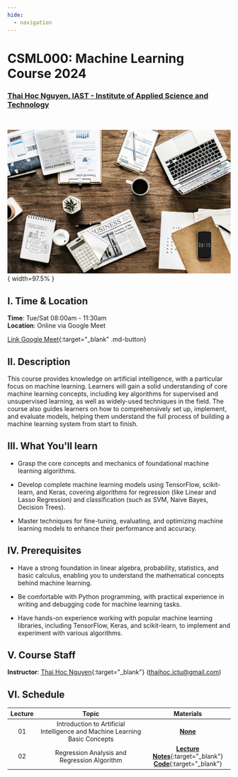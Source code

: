 ```yaml
---
hide:
  - navigation
---
```


# CSML000: Machine Learning Course 2024

<h3><b>
<a href="http://nthaihoc.github.io/" target="_blank">Thai Hoc Nguyen, </a><a href="https://www.khcnict.kennatech.vn/" target="_blank">IAST - Institute of Applied Science and Technology</a>
</b></h3>
<br />

![Teaser](assets/teaser.jpg){ width=97.5% }


## I. Time & Location
**Time**: Tue/Sat 08:00am - 11:30am  
**Location**: Online via Google Meet

[Link Google Meet](){:target="_blank" .md-button}


## II. Description
This course provides knowledge on artificial intelligence, with a particular focus on machine learning. Learners will gain a solid understanding of core machine learning concepts, including key algorithms for supervised and unsupervised learning, as well as widely-used techniques in the field. The course also guides learners on how to comprehensively set up, implement, and evaluate models, helping them understand the full process of building a machine learning system from start to finish.


## III. What You'll learn 
- Grasp the core concepts and mechanics of foundational machine learning algorithms.

- Develop complete machine learning models using TensorFlow, scikit-learn, and Keras, covering 
algorithms for regression (like Linear and Lasso Regression) and classification (such as SVM, Naive Bayes, Decision Trees).

- Master techniques for fine-tuning, evaluating, and optimizing machine learning models to enhance their performance and accuracy.

## IV. Prerequisites
- Have a strong foundation in linear algebra, probability, statistics, and basic calculus, enabling you to understand the mathematical concepts behind machine learning.

- Be comfortable with Python programming, with practical experience in writing and debugging code for machine learning tasks.

- Have hands-on experience working with popular machine learning libraries, including TensorFlow, Keras, and scikit-learn, to implement and experiment with various algorithms.


## V. Course Staff
**Instructor**: [Thai Hoc Nguyen](){:target="_blank"} ([thaihoc.ictu@gmail.com](mailto:thaihoc.ictu@gmail.com))


## VI. Schedule

| Lecture | Topic | Materials |
| :----: | :----: | :----: |
| 01 | Introduction to Artificial Intelligence and Machine Learning Basic Concepts | [**None**]()|
| 02 | Regression Analysis and Regression Algorithm | [**Lecture Notes**]({{links.lec02}}){:target="_blank"}<br>[**Code**]({{links.code02}}){:target="_blank"}|
